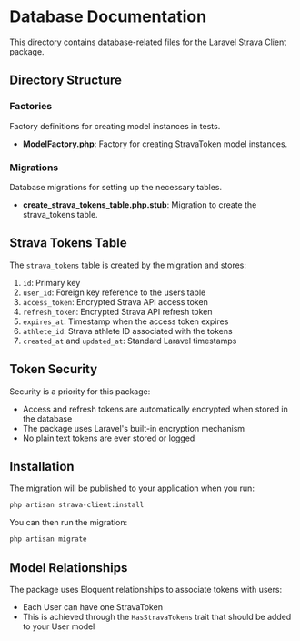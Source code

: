 # Database Documentation

This directory contains database-related files for the Laravel Strava Client package.

## Directory Structure

### Factories
Factory definitions for creating model instances in tests.
- **ModelFactory.php**: Factory for creating StravaToken model instances.

### Migrations
Database migrations for setting up the necessary tables.
- **create_strava_tokens_table.php.stub**: Migration to create the strava_tokens table.

## Strava Tokens Table

The `strava_tokens` table is created by the migration and stores:

1. `id`: Primary key
2. `user_id`: Foreign key reference to the users table
3. `access_token`: Encrypted Strava API access token
4. `refresh_token`: Encrypted Strava API refresh token
5. `expires_at`: Timestamp when the access token expires
6. `athlete_id`: Strava athlete ID associated with the tokens
7. `created_at` and `updated_at`: Standard Laravel timestamps

## Token Security

Security is a priority for this package:
- Access and refresh tokens are automatically encrypted when stored in the database
- The package uses Laravel's built-in encryption mechanism
- No plain text tokens are ever stored or logged

## Installation

The migration will be published to your application when you run:

```bash
php artisan strava-client:install
```

You can then run the migration:

```bash
php artisan migrate
```

## Model Relationships

The package uses Eloquent relationships to associate tokens with users:
- Each User can have one StravaToken
- This is achieved through the `HasStravaTokens` trait that should be added to your User model